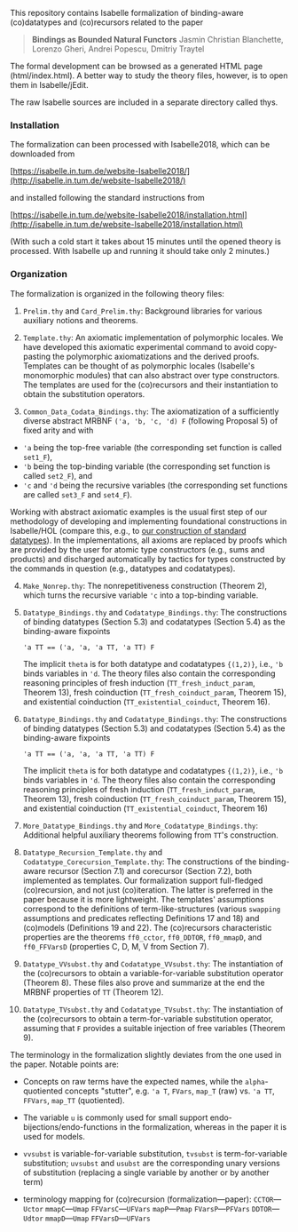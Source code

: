 This repository contains Isabelle formalization of binding-aware (co)datatypes
and (co)recursors related to the paper

> **Bindings as Bounded Natural Functors**
> Jasmin Christian Blanchette, Lorenzo Gheri, Andrei Popescu, Dmitriy Traytel

The formal development can be browsed as a generated HTML page
(html/index.html). A better way to study the theory files, however, is to open
them in Isabelle/jEdit.

The raw Isabelle sources are included in a separate directory called thys.

### Installation

The formalization can been processed with Isabelle2018, which can be downloaded
from

[https://isabelle.in.tum.de/website-Isabelle2018/](http://isabelle.in.tum.de/website-Isabelle2018/)

and installed following the standard instructions from

[https://isabelle.in.tum.de/website-Isabelle2018/installation.html](http://isabelle.in.tum.de/website-Isabelle2018/installation.html)

(With such a cold start it takes about 15 minutes until the opened theory is
processed. With Isabelle up and running it should take only 2 minutes.)

### Organization

The formalization is organized in the following theory files:

1. ```Prelim.thy``` and ```Card_Prelim.thy```:
  Background libraries for various auxiliary notions and theorems.

2. ```Template.thy```: An axiomatic implementation of polymorphic locales. We
have developed this axiomatic experimental command to avoid copy-pasting the
polymorphic axiomatizations and the derived proofs. Templates can be thought of
as polymorphic locales (Isabelle's monomorphic modules) that can also abstract
over type constructors. The templates are used for the (co)recursors and their
instantiation to obtain the substitution operators.

3. ```Common_Data_Codata_Bindings.thy```: The axiomatization of a sufficiently
diverse abstract MRBNF ```('a, 'b, 'c, 'd) F``` (following Proposal 5) of fixed
arity and with

  * ```'a``` being the top-free variable
    (the corresponding set function is called ```set1_F```),
  * ```'b``` being the top-binding variable
    (the corresponding set function is called ```set2_F```), and
  * ```'c``` and ```'d``` being the recursive variables
    (the corresponding set functions are called ```set3_F``` and ```set4_F```).

  Working with abstract axiomatic examples is the usual first step of our
  methodology of developing and implementing foundational constructions in
  Isabelle/HOL (compare this, e.g., to [our construction of standard datatypes](https://devel.isa-afp.org/browser_info/current/AFP/BNF_Operations/index.html)). In the implementations, all axioms are replaced by proofs which are provided by the user for atomic type constructors (e.g., sums and products) and discharged automatically by tactics for types constructed by the commands in question (e.g., datatypes and codatatypes).

4. ```Make_Nonrep.thy```: The nonrepetitiveness construction (Theorem 2), which
turns the recursive variable ```'c``` into a top-binding variable.

5. ```Datatype_Bindings.thy``` and ```Codatatype_Bindings.thy```: The
constructions of binding datatypes (Section 5.3) and codatatypes (Section 5.4)
as the binding-aware fixpoints

      ```'a TT == ('a, 'a, 'a TT, 'a TT) F```

   The implicit ```theta``` is for both datatype and codatatypes ```{(1,2)}```,
i.e., ```'b``` binds variables in ```'d```. The theory files also contain the
corresponding reasoning principles of fresh induction
(```TT_fresh_induct_param```, Theorem 13), fresh coinduction
(```TT_fresh_coinduct_param```, Theorem 15), and existential coinduction
(```TT_existential_coinduct```, Theorem 16).


6. ```Datatype_Bindings.thy``` and ```Codatatype_Bindings.thy```: The
constructions of binding datatypes (Section 5.3) and codatatypes (Section 5.4)
as the binding-aware fixpoints

      ```'a TT == ('a, 'a, 'a TT, 'a TT) F```

   The implicit ```theta``` is for both datatype and codatatypes ```{(1,2)}```,
   i.e., ```'b``` binds variables in ```'d```. The theory files also contain
   the corresponding reasoning principles of fresh induction
   (```TT_fresh_induct_param```, Theorem 13), fresh coinduction
   (```TT_fresh_coinduct_param```, Theorem 15), and existential coinduction
   (```TT_existential_coinduct```, Theorem 16)

7. ```More_Datatype_Bindings.thy``` and ```More_Codatatype_Bindings.thy```:
Additional helpful auxiliary theorems following from ```TT```'s construction.

8. ```Datatype_Recursion_Template.thy``` and
```Codatatype_Corecursion_Template.thy```: The constructions of the
binding-aware recursor (Section 7.1) and corecursor (Section 7.2), both
implemented as templates. Our formalization support full-fledged (co)recursion,
and not just (co)iteration. The latter is preferred in the paper because it is
more lightweight. The templates' assumptions correspond to the definitions of
term-like-structures (various ```swapping``` assumptions and predicates
reflecting Definitions 17 and 18) and (co)models (Definitions 19 and 22). The
(co)recursors characteristic properties are the theorems ```ff0_cctor```,
```ff0_DDTOR```, ```ff0_mmapD```, and ```ff0_FFVarsD``` (properties C, D, M, V
from Section 7).

9. ```Datatype_VVsubst.thy``` and ```Codatatype_VVsubst.thy```: The
instantiation of the (co)recursors to obtain a variable-for-variable
substitution operator (Theorem 8). These files also prove and summarize at the end the MRBNF properties of ```TT``` (Theorem 12).

10. ```Datatype_TVsubst.thy``` and ```Codatatype_TVsubst.thy```: The
instantiation of the (co)recursors to obtain a term-for-variable substitution
operator, assuming that ```F``` provides a suitable injection of free
variables (Theorem 9).

The terminology in the formalization slightly deviates from the one used in the
paper. Notable points are:

* Concepts on raw terms have the expected names, while the ```alpha```-quotiented
  concepts "stutter", e.g. ```'a T```, ```FVars```, ```map_T``` (raw) vs. ```'a TT```, ```FFVars```, ```map_TT```
  (quotiented).

* The variable ```u``` is commonly used for small support
  endo-bijections/endo-functions in the formalization, whereas in the paper it
  is used for models.

* ```vvsubst``` is variable-for-variable substitution, ```tvsubst``` is
  term-for-variable substitution; ```uvsubst``` and ```usubst``` are the
  corresponding unary versions of substitution (replacing a single variable by
  another or by another term)

* terminology mapping for (co)recursion (formalization&mdash;paper):
```CCTOR```&mdash;```Uctor```
```mmapC```&mdash;```Umap```
```FFVarsC```&mdash;```UFVars```
```mapP```&mdash;```Pmap```
```FVarsP```&mdash;```PFVars```
```DDTOR```&mdash;```Udtor```
```mmapD```&mdash;```Umap```
```FFVarsD```&mdash;```UFVars```


